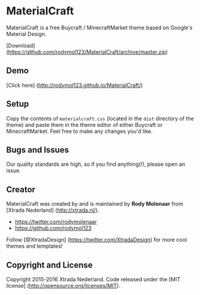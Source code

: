 # MaterialCraft

MaterialCraft is a free Buycraft / MinecraftMarket theme based on Google's Material Design.

[Download] (https://github.com/rodymol123/MaterialCraft/archive/master.zip)

## Demo

[Click here] (http://rodymol123.github.io/MaterialCraft/)

## Setup

Copy the contents of `materialcraft.css` (located in the `dist` directory of the theme) and paste them in the theme editor of either Buycraft or MinecraftMarket.
Feel free to make any changes you'd like.

## Bugs and Issues

Our quality standards are high, so if you find anything(!), please open an issue.

## Creator

MaterialCraft was created by and is maintained by **Rody Molenaar** from [Xtrada Nederland] (http://xtrada.nl/).

* https://twitter.com/rodymolenaar
* https://github.com/rodymol123

Follow [@XtradaDesign] (https://twitter.com/XtradaDesign) for more cool themes and templates!


## Copyright and License

Copyright 2015-2016 Xtrada Nederland. Code released under the [MIT license] (http://opensource.org/licenses/MIT).
